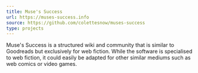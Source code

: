 ```yaml
---
title: Muse's Success
url: https://muses-success.info
source: https://github.com/colettesnow/muses-success
type: projects
---
```


Muse's Success is a structured wiki and community that is similar to Goodreads but exclusively for web fiction. While the software is specialised to web fiction, it could easily be adapted for other similar mediums such as web comics or video games.